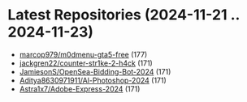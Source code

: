 # Latest Repositories (2024-11-21 .. 2024-11-23)

- [marcop979/m0dmenu-gta5-free](https://github.com/marcop979/m0dmenu-gta5-free) (177)
- [jackgren22/counter-str1ke-2-h4ck](https://github.com/jackgren22/counter-str1ke-2-h4ck) (171)
- [JamiesonS/OpenSea-Bidding-Bot-2024](https://github.com/JamiesonS/OpenSea-Bidding-Bot-2024) (171)
- [Aditya8630971911/Al-Photoshop-2024](https://github.com/Aditya8630971911/Al-Photoshop-2024) (171)
- [Astra1x7/Adobe-Express-2024](https://github.com/Astra1x7/Adobe-Express-2024) (171)
